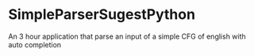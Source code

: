 # SimpleParserSugestPython
An 3 hour application that parse an input of a simple CFG of english with auto completion
